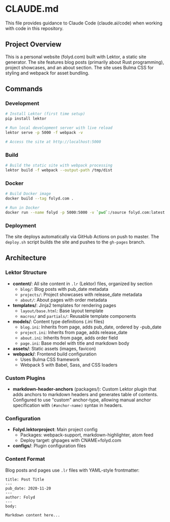 # CLAUDE.md

This file provides guidance to Claude Code (claude.ai/code) when working with code in this repository.

## Project Overview

This is a personal website (folyd.com) built with Lektor, a static site generator. The site features blog posts (primarily about Rust programming), project showcases, and an about section. The site uses Bulma CSS for styling and webpack for asset bundling.

## Commands

### Development
```bash
# Install Lektor (first time setup)
pip install lektor

# Run local development server with live reload
lektor serve -p 5000 -f webpack -v

# Access the site at http://localhost:5000
```

### Build
```bash
# Build the static site with webpack processing
lektor build -f webpack --output-path /tmp/dist
```

### Docker
```bash
# Build Docker image
docker build --tag folyd.com .

# Run in Docker
docker run --name folyd -p 5000:5000 -v `pwd`:/source folyd.com:latest
```

### Deployment
The site deploys automatically via GitHub Actions on push to master. The `deploy.sh` script builds the site and pushes to the `gh-pages` branch.

## Architecture

### Lektor Structure
- **content/**: All site content in `.lr` (Lektor) files, organized by section
  - `blog/`: Blog posts with pub_date metadata
  - `projects/`: Project showcases with release_date metadata
  - `about/`: About pages with order metadata
- **templates/**: Jinja2 templates for rendering pages
  - `layout/base.html`: Base layout template
  - `macros/` and `partials/`: Reusable template components
- **models/**: Content type definitions (.ini files)
  - `blog.ini`: Inherits from page, adds pub_date, ordered by -pub_date
  - `project.ini`: Inherits from page, adds release_date
  - `about.ini`: Inherits from page, adds order field
  - `page.ini`: Base model with title and markdown body
- **assets/**: Static assets (images, favicon)
- **webpack/**: Frontend build configuration
  - Uses Bulma CSS framework
  - Webpack 5 with Babel, Sass, and CSS loaders

### Custom Plugins
- **markdown-header-anchors** (packages/): Custom Lektor plugin that adds anchors to markdown headers and generates table of contents. Configured to use "custom" anchor-type, allowing manual anchor specification with `(#anchor-name)` syntax in headers.

### Configuration
- **Folyd.lektorproject**: Main project config
  - Packages: webpack-support, markdown-highlighter, atom feed
  - Deploy target: ghpages with CNAME=folyd.com
- **configs/**: Plugin configuration files

### Content Format
Blog posts and pages use `.lr` files with YAML-style frontmatter:
```
title: Post Title
---
pub_date: 2020-11-20
---
author: Folyd
---
body:

Markdown content here...
```
